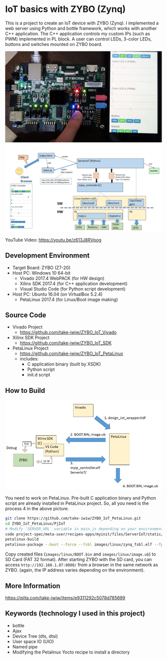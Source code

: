 # IoT basics with ZYBO (Zynq)

This is a project to create an IoT device with ZYBO (Zynq). I implemented a web server using Python and bottle framework, which works with another C++ application. The C++ application controls my custom IPs (such as PWM) implemented in PL block. A user can control LEDs, 3-color LEDs, buttons and switches mounted on ZYBO board.

<img src="01_doc\pic.jpg">

<img src="01_doc\overview.jpg">

YouTube Video: https://youtu.be/z613J8RVpog

## Development Environment
 - Target Board: ZYBO (Z7-20)
 - Host PC: Windows 10 64-bit 
    - Vivado 2017.4 WebPACK (for HW design)
    - Xilinx SDK 2017.4 (for C++ application development)
    - Visual Studio Code (for Python script development)
 - Host PC: Ubuntu 16.04 (on VirtualBox 5.2.4)
    - PetaLinux 2017.4 (for Linux/Boot image making)

## Source Code
 - Vivado Project
    - https://github.com/take-iwiw/ZYBO_IoT_Vivado
- Xilinx SDK Project
    - https://github.com/take-iwiw/ZYBO_IoT_SDK
- PetaLinux Project
    - https://github.com/take-iwiw/ZYBO_IoT_PetaLinux
    - includes:
        - C application binary (built by XSDK)
        - Python script
        - init.d script

## How to Build
<img src="01_doc\flow.jpg">

You need to work on PetaLinux. Pre-built C application binary and Python script are already installed in PetaLinux project. So, all you need is the process 4 in the above picture.
```sh
git clone https://github.com/take-iwiw/ZYBO_IoT_PetaLinux.git
cd ZYBO_IoT_PetaLinux/PjIoT
# Modify `SERVER_URL` variable in main.js depending on your environment. The current value (192.168.1.87) is in my environment.
code project-spec/meta-user/recipes-apps/myinit/files/ServerIoT/static/js/main.js &
petalinux-build
petalinux-package --boot --force --fsbl images/linux/zynq_fsbl.elf --fpga images/linux/design_iot_wrapper.bit --u-boot
```

Copy created files (`images/linux/BOOT.bin` and `images/linux/image.ub`) to SD Card (FAT 32 format). After starting ZYBO with the SD card, you can access `http://192.168.1.87:8080/` from a browser in the same network as ZYBO. (again, the IP address varies depending on the environment).


## More Information
https://qiita.com/take-iwiw/items/e9311292c5078d785699

## Keywords (technology I used in this project)
- bottle
- Ajax
- Device Tree (dts, dtsi)
- User space IO (UIO)
- Named pipe
- Modifying the Petalinux Yocto recipe to install a directory
